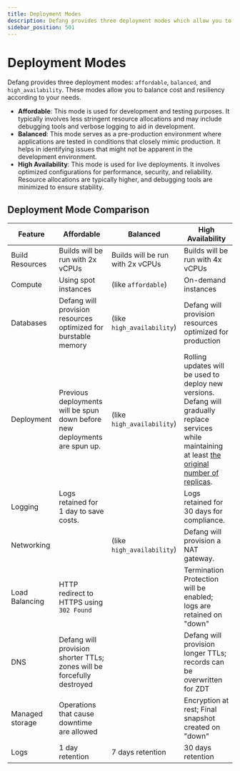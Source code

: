 ```yaml
---
title: Deployment Modes
description: Defang provides three deployment modes which allow you to balance cost and resiliency.
sidebar_position: 501
---
```


# Deployment Modes

Defang provides three deployment modes: `affordable`, `balanced`, and `high_availability`. These modes allow you to balance cost and resiliency according to your needs.

* **Affordable**: This mode is used for development and testing purposes. It typically involves less stringent resource allocations and may include debugging tools and verbose logging to aid in development.
* **Balanced**: This mode serves as a pre-production environment where applications are tested in conditions that closely mimic production. It helps in identifying issues that might not be apparent in the development environment.
* **High Availability**: This mode is used for live deployments. It involves optimized configurations for performance, security, and reliability. Resource allocations are typically higher, and debugging tools are minimized to ensure stability.

## Deployment Mode Comparison

| Feature | Affordable | Balanced | High Availability |
|-|-|-|-|
| Build Resources | Builds will be run with 2x vCPUs | Builds will be run with 2x vCPUs | Builds will be run with 4x vCPUs |
| Compute | Using spot instances | (like `affordable`) | On-demand instances |
| Databases | Defang will provision resources optimized for burstable memory | (like `high_availability`) | Defang will provision resources optimized for production |
| Deployment | Previous deployments will be spun down before new deployments are spun up. | (like `high_availability`) | Rolling updates will be used to deploy new versions. Defang will gradually replace services while maintaining at least [the original number of replicas](/docs/tutorials/scaling-your-services). |
| Logging | Logs retained for 1 day to save costs. | | Logs retained for 30 days for compliance. |
| Networking | | (like `high_availability`) | Defang will provision a NAT gateway. |
| Load Balancing | HTTP redirect to HTTPS using `302 Found` | | Termination Protection will be enabled; logs are retained on "down" |
| DNS | Defang will provision shorter TTLs; zones will be forcefully destroyed | | Defang will provision longer TTLs; records can be overwritten for ZDT |
| Managed storage | Operations that cause downtime are allowed | | Encryption at rest; Final snapshot created on "down" |
| Logs | 1 day retention | 7 days retention | 30 days retention |
